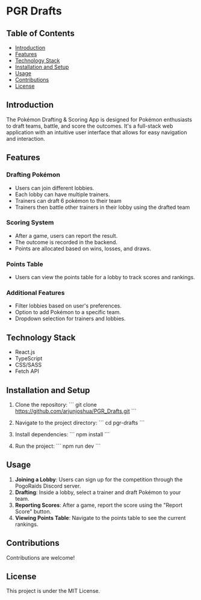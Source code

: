 # PGR Drafts

## Table of Contents
- [Introduction](#introduction)
- [Features](#features)
- [Technology Stack](#technology-stack)
- [Installation and Setup](#installation-and-setup)
- [Usage](#usage)
- [Contributions](#contributions)
- [License](#license)

## Introduction
The Pokémon Drafting & Scoring App is designed for Pokémon enthusiasts to draft teams, battle, and score the outcomes. It's a full-stack web application with an intuitive user interface that allows for easy navigation and interaction.

## Features

### Drafting Pokémon
- Users can join different lobbies.
- Each lobby can have multiple trainers.
- Trainers can draft 6 pokémon to their team
- Trainers then battle other trainers in their lobby using the drafted team

### Scoring System
- After a game, users can report the result.
- The outcome is recorded in the backend.
- Points are allocated based on wins, losses, and draws.

### Points Table
- Users can view the points table for a lobby to track scores and rankings.

### Additional Features
- Filter lobbies based on user's preferences.
- Option to add Pokémon to a specific team.
- Dropdown selection for trainers and lobbies.

## Technology Stack
- React.js
- TypeScript
- CSS/SASS
- Fetch API

## Installation and Setup
1. Clone the repository:
   \```
   git clone https://github.com/arjunjoshua/PGR_Drafts.git
   \```

2. Navigate to the project directory:
   \```
   cd pgr-drafts
   \```

3. Install dependencies:
   \```
   npm install
   \```

4. Run the project:
   \```
   npm run dev
   \```

## Usage
1. **Joining a Lobby**: Users can sign up for the competition through the PogoRaids Discord server.
2. **Drafting**: Inside a lobby, select a trainer and draft Pokémon to your team.
3. **Reporting Scores**: After a game, report the score using the "Report Score" button.
4. **Viewing Points Table**: Navigate to the points table to see the current rankings.

## Contributions
Contributions are welcome! 

## License
This project is under the MIT License.

